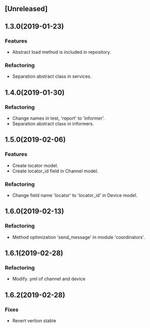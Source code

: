 ## [Unreleased]

## 1.3.0(2019-01-23)
### Features
- Abstract load method is included in repository.
### Refactoring
- Separation abstract class in services.

## 1.4.0(2019-01-30)
### Refactoring
- Change names in test, 'report' to 'informer'.
- Separation abstract class in informers.

## 1.5.0(2019-02-06)
### Features
- Create locator model.
- Create locator_id field in Channel model.
### Refactoring
- Change field name 'locator' to 'locator_id' in Device model.

## 1.6.0(2019-02-13)
### Refactoring
- Method optimization 'send_message' in module 'coordinators'.

## 1.6.1(2019-02-28)
### Refactoring
- Modify .yml of channel and device

## 1.6.2(2019-02-28)
### Fixes
- Revert vertion stable
